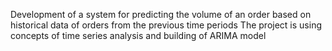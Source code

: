 Development of a system for predicting the volume of an order based on historical data of orders from the previous time periods
The project is using concepts of time series analysis and building of ARIMA model